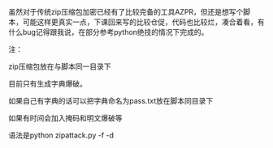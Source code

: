 虽然对于传统zip压缩包加密已经有了比较完备的工具AZPR，但还是想写个脚本，可能这样更真实一点，下课回来写的比较仓促，代码也比较烂，凑合着看，有什么bug记得跟我说，在部分参考python绝技的情况下完成的。

注：

zip压缩包放在与脚本同一目录下

目前只有生成字典爆破。

如果自己有字典的话可以把字典命名为pass.txt放在脚本同目录下

如果有时间会加入掩码和明文爆破等

语法是python zipattack.py -f<zipname> -d<dictionary>
